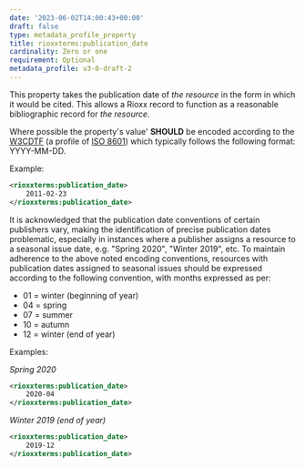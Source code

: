 ```yaml
---
date: '2023-06-02T14:00:43+00:00'
draft: false
type: metadata_profile_property
title: rioxxterms:publication_date
cardinality: Zero or one
requirement: Optional
metadata_profile: v3-0-draft-2
---
```

This property takes the publication date of *the resource* in the form in which it would be cited. This allows a Rioxx record to function as a reasonable bibliographic record for *the resource*. 

Where possible the property's value' **SHOULD** be encoded according to the [W3CDTF](https://www.w3.org/TR/NOTE-datetime) (a profile of [ISO 8601](https://www.iso.org/standard/40874.html)) which typically follows the following format: YYYY-MM-DD. 

Example:
```xml
<rioxxterms:publication_date>
    2011-02-23
</rioxxterms:publication_date>
```

It is acknowledged that the publication date conventions of certain publishers vary, making the identification of precise publication dates problematic, especially in instances where a publisher assigns a resource to a seasonal issue date, e.g. "Spring 2020", "Winter 2019", etc. To maintain adherence to the above noted encoding conventions, resources with publication dates assigned to seasonal issues should be expressed according to the following convention, with months expressed as per:

- 01 = winter (beginning of year)
- 04 = spring
- 07 = summer
- 10 = autumn
- 12 = winter (end of year)

Examples:

*Spring 2020*

```xml
<rioxxterms:publication_date>
    2020-04
</rioxxterms:publication_date>
```

*Winter 2019 (end of year)*

```xml
<rioxxterms:publication_date>
    2019-12
</rioxxterms:publication_date>
```


